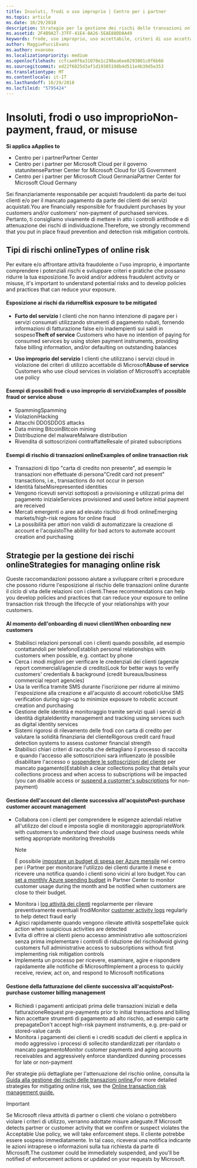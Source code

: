 ```yaml
---
title: Insoluti, frodi o uso improprio | Centro per i partner
ms.topic: article
ms.date: 10/29/2018
description: Strategie per la gestione dei rischi delle transazioni online, compreso il mancato pagamento da parte del cliente per beni e servizi e l'attività fraudolenta o l'uso improprio.
ms.assetid: 2F4B9A27-37FF-41E4-8A26-5EAE88DD8A49
keywords: frode, uso improprio, uso accettabile, criteri di uso accettabile, mancato pagamento, il cliente non pagherà la fattura, rischio online, furto di servizio, abuso di servizio, sospensione di una sottoscrizione,
author: MaggiePucciEvans
ms.author: evansma
ms.localizationpriority: medium
ms.openlocfilehash: ccfcae0f6a31078e1c298ea6ee0293801c0f6b66
ms.sourcegitcommit: ed22f6825d3af1d19385198b4d511e4b39d5e353
ms.translationtype: MT
ms.contentlocale: it-IT
ms.lasthandoff: 10/29/2018
ms.locfileid: "5795424"
---
```

# <a name="non-payment-fraud-or-misuse"></a><span data-ttu-id="16496-104">Insoluti, frodi o uso improprio</span><span class="sxs-lookup"><span data-stu-id="16496-104">Non-payment, fraud, or misuse</span></span>

**<span data-ttu-id="16496-105">Si applica a</span><span class="sxs-lookup"><span data-stu-id="16496-105">Applies to</span></span>**

-  <span data-ttu-id="16496-106">Centro per i partner</span><span class="sxs-lookup"><span data-stu-id="16496-106">Partner Center</span></span>
-  <span data-ttu-id="16496-107">Centro per i partner per Microsoft Cloud per il governo statunitense</span><span class="sxs-lookup"><span data-stu-id="16496-107">Partner Center for Microsoft Cloud for US Government</span></span>
-  <span data-ttu-id="16496-108">Centro per i partner per Microsoft Cloud Germania</span><span class="sxs-lookup"><span data-stu-id="16496-108">Partner Center for Microsoft Cloud Germany</span></span>

<span data-ttu-id="16496-109">Sei finanziariamente responsabile per acquisti fraudolenti da parte dei tuoi clienti e/o per il mancato pagamento da parte dei clienti dei servizi acquistati.</span><span class="sxs-lookup"><span data-stu-id="16496-109">You are financially responsible for fraudulent purchases by your customers and/or customers' non-payment of purchased services.</span></span> <span data-ttu-id="16496-110">Pertanto, ti consigliamo vivamente di mettere in atto i controlli antifrode e di attenuazione dei rischi di individuazione.</span><span class="sxs-lookup"><span data-stu-id="16496-110">Therefore, we strongly recommend that you put in place fraud prevention and detection risk mitigation controls.</span></span>

## <a name="types-of-online-risk"></a><span data-ttu-id="16496-111">Tipi di rischi online</span><span class="sxs-lookup"><span data-stu-id="16496-111">Types of online risk</span></span>

<span data-ttu-id="16496-112">Per evitare e/o affrontare attività fraudolente o l'uso improprio, è importante comprendere i potenziali rischi e sviluppare criteri e pratiche che possano ridurre la tua esposizione.</span><span class="sxs-lookup"><span data-stu-id="16496-112">To avoid and/or address fraudulent activity or misuse, it's important to understand potential risks and to develop policies and practices that can reduce your exposure.</span></span>

#### <a name="risk-exposure-to-be-mitigated"></a><span data-ttu-id="16496-113">Esposizione ai rischi da ridurre</span><span class="sxs-lookup"><span data-stu-id="16496-113">Risk exposure to be mitigated</span></span>

- <span data-ttu-id="16496-114">**Furto del servizio** I clienti che non hanno intenzione di pagare per i servizi consumati utilizzando strumenti di pagamento rubati, fornendo informazioni di fatturazione false e/o inadempienti sui saldi in sospeso</span><span class="sxs-lookup"><span data-stu-id="16496-114">**Theft of service** Customers who have no intention of paying for consumed services by using stolen payment instruments, providing false billing information, and/or defaulting on outstanding balances</span></span>

- <span data-ttu-id="16496-115">**Uso improprio del servizio** I clienti che utilizzano i servizi cloud in violazione dei criteri di utilizzo accettabile di Microsoft</span><span class="sxs-lookup"><span data-stu-id="16496-115">**Abuse of service** Customers who use cloud services in violation of Microsoft’s acceptable use policy</span></span>

#### <a name="examples-of-possible-fraud-or-service-abuse"></a><span data-ttu-id="16496-116">Esempi di possibili frodi o uso improprio di servizio</span><span class="sxs-lookup"><span data-stu-id="16496-116">Examples of possible fraud or service abuse</span></span>
- <span data-ttu-id="16496-117">Spamming</span><span class="sxs-lookup"><span data-stu-id="16496-117">Spamming</span></span>
- <span data-ttu-id="16496-118">Violazioni</span><span class="sxs-lookup"><span data-stu-id="16496-118">Hacking</span></span>
- <span data-ttu-id="16496-119">Attacchi DDOS</span><span class="sxs-lookup"><span data-stu-id="16496-119">DDOS attacks</span></span>
- <span data-ttu-id="16496-120">Data mining Bitcoin</span><span class="sxs-lookup"><span data-stu-id="16496-120">Bitcoin mining</span></span>
- <span data-ttu-id="16496-121">Distribuzione del malware</span><span class="sxs-lookup"><span data-stu-id="16496-121">Malware distribution</span></span>
- <span data-ttu-id="16496-122">Rivendita di sottoscrizioni contraffatte</span><span class="sxs-lookup"><span data-stu-id="16496-122">Resale of pirated subscriptions</span></span> 

#### <a name="examples-of-online-transaction-risk"></a><span data-ttu-id="16496-123">Esempi di rischio di transazioni online</span><span class="sxs-lookup"><span data-stu-id="16496-123">Examples of online transaction risk</span></span>
- <span data-ttu-id="16496-124">Transazioni di tipo "carta di credito non presente", ad esempio le transazioni non effettuate di persona</span><span class="sxs-lookup"><span data-stu-id="16496-124">"Credit card not present" transactions, i.e., transactions do not occur in person</span></span>
- <span data-ttu-id="16496-125">Identità false</span><span class="sxs-lookup"><span data-stu-id="16496-125">Misrepresented identities</span></span>
- <span data-ttu-id="16496-126">Vengono ricevuti servizi sottoposti a provisioning e utilizzati prima del pagamento iniziale</span><span class="sxs-lookup"><span data-stu-id="16496-126">Services provisioned and used before initial payment are received</span></span>
- <span data-ttu-id="16496-127">Mercati emergenti o aree ad elevato rischio di frodi online</span><span class="sxs-lookup"><span data-stu-id="16496-127">Emerging markets/high-risk regions for online fraud</span></span>
- <span data-ttu-id="16496-128">La possibilità per attori non validi di automatizzare la creazione di account e l'acquisto</span><span class="sxs-lookup"><span data-stu-id="16496-128">The ability for bad actors to automate account creation and purchasing</span></span>

## <a name="strategies-for-managing-online-risk"></a><span data-ttu-id="16496-129">Strategie per la gestione dei rischi online</span><span class="sxs-lookup"><span data-stu-id="16496-129">Strategies for managing online risk</span></span>

<span data-ttu-id="16496-130">Queste raccomandazioni possono aiutare a sviluppare criteri e procedure che possono ridurre l'esposizione al rischio delle transazioni online durante il ciclo di vita delle relazioni con i clienti.</span><span class="sxs-lookup"><span data-stu-id="16496-130">These recommendations can help you develop policies and practices that can reduce your exposure to online transaction risk through the lifecycle of your relationships with your customers.</span></span>  

#### <a name="when-onboarding-new-customers"></a><span data-ttu-id="16496-131">Al momento dell'onboarding di nuovi clienti</span><span class="sxs-lookup"><span data-stu-id="16496-131">When onboarding new customers</span></span>
- <span data-ttu-id="16496-132">Stabilisci relazioni personali con i clienti quando possibile, ad esempio contattandoli per telefono</span><span class="sxs-lookup"><span data-stu-id="16496-132">Establish personal relationships with customers when possible, e.g. contact by phone</span></span>
- <span data-ttu-id="16496-133">Cerca i modi migliori per verificare le credenziali dei clienti (agenzie report commerciali/agenzie di credito)</span><span class="sxs-lookup"><span data-stu-id="16496-133">Look for better ways to verify customers' credentials & background (credit bureaus/business commercial report agencies)</span></span> 
- <span data-ttu-id="16496-134">Usa la verifica tramite SMS durante l'iscrizione per ridurre al minimo l'esposizione alla creazione e all'acquisto di account robotici</span><span class="sxs-lookup"><span data-stu-id="16496-134">Use SMS verification during sign-up to minimize exposure to robotic account creation and purchasing</span></span>
- <span data-ttu-id="16496-135">Gestione delle identità e monitoraggio tramite servizi quali i servizi di identità digitale</span><span class="sxs-lookup"><span data-stu-id="16496-135">Identity management and tracking using services such as digital identity services</span></span>
- <span data-ttu-id="16496-136">Sistemi rigorosi di rilevamento delle frodi con carta di credito per valutare la solidità finanziaria del cliente</span><span class="sxs-lookup"><span data-stu-id="16496-136">Rigorous credit card fraud detection systems to assess customer financial strength</span></span>
- <span data-ttu-id="16496-137">Stabilisci chiari criteri di raccolta che dettagliano il processo di raccolta e quando l'accesso alle sottoscrizioni sarà influenzato (è possibile disabilitare l'accesso o [sospendere le sottoscrizioni del cliente](suspend-a-subscription.md) per mancato pagamento)</span><span class="sxs-lookup"><span data-stu-id="16496-137">Establish a clear collections policy that details your collections process and when access to subscriptions will be impacted (you can disable access or [suspend a customer's subscriptions](suspend-a-subscription.md) for non-payment)</span></span>

#### <a name="post-purchase-customer-account-management"></a><span data-ttu-id="16496-138">Gestione dell'account del cliente successiva all'acquisto</span><span class="sxs-lookup"><span data-stu-id="16496-138">Post-purchase customer account management</span></span>
- <span data-ttu-id="16496-139">Collabora con i clienti per comprendere le esigenze aziendali relative all'utilizzo del cloud e imposta soglie di monitoraggio appropriate</span><span class="sxs-lookup"><span data-stu-id="16496-139">Work with customers to understand their cloud usage business needs while setting appropriate monitoring thresholds</span></span>
    > [!NOTE]  
    >  <span data-ttu-id="16496-140">È possibile [impostare un budget di spesa per Azure mensile](set-an-azure-spending-budget-for-your-customers.md) nel centro per i Partner per monitorare l'utilizzo dei clienti durante il mese e ricevere una notifica quando i clienti sono vicini al loro budget.</span><span class="sxs-lookup"><span data-stu-id="16496-140">You can [set a monthly Azure spending budget](set-an-azure-spending-budget-for-your-customers.md) in Partner Center to monitor customer usage during the month and be notified when customers are close to their budget.</span></span>
- <span data-ttu-id="16496-141">Monitora i [log attività dei clienti](activity-logs.md) regolarmente per rilevare preventivamente eventuali frodi</span><span class="sxs-lookup"><span data-stu-id="16496-141">Monitor [customer activity logs](activity-logs.md) regularly to help detect fraud early</span></span>
- <span data-ttu-id="16496-142">Agisci rapidamente quando vengono rilevate attività sospette</span><span class="sxs-lookup"><span data-stu-id="16496-142">Take quick action when suspicious activities are detected</span></span>
- <span data-ttu-id="16496-143">Evita di offrire ai clienti pieno accesso amministrativo alle sottoscrizioni senza prima implementare i controlli di riduzione del rischio</span><span class="sxs-lookup"><span data-stu-id="16496-143">Avoid giving customers full administrative access to subscriptions without first implementing risk mitigation controls</span></span>
- <span data-ttu-id="16496-144">Implementa un processo per ricevere, esaminare, agire e rispondere rapidamente alle notifiche di Microsoft</span><span class="sxs-lookup"><span data-stu-id="16496-144">Implement a process to quickly receive, review, act on, and respond to Microsoft notifications</span></span>

#### <a name="post-purchase-customer-billing-management"></a><span data-ttu-id="16496-145">Gestione della fatturazione del cliente successiva all'acquisto</span><span class="sxs-lookup"><span data-stu-id="16496-145">Post-purchase customer billing management</span></span>
- <span data-ttu-id="16496-146">Richiedi i pagamenti anticipati prima delle transazioni iniziali e della fatturazione</span><span class="sxs-lookup"><span data-stu-id="16496-146">Request pre-payments prior to initial transactions and billing</span></span> 
- <span data-ttu-id="16496-147">Non accettare strumenti di pagamento ad alto rischio, ad esempio carte prepagate</span><span class="sxs-lookup"><span data-stu-id="16496-147">Don't accept high-risk payment instruments, e.g. pre-paid or stored-value cards</span></span>
- <span data-ttu-id="16496-148">Monitora i pagamenti dei clienti e i crediti scaduti dei clienti e applica in modo aggressivo i processi di sollecito standardizzati per ritardato o mancato pagamento</span><span class="sxs-lookup"><span data-stu-id="16496-148">Monitor customer payments and aging accounts receivables and aggressively enforce standardized dunning processes for late or non-payment</span></span>

<span data-ttu-id="16496-149">Per strategie più dettagliate per l'attenuazione del rischio online, consulta la [Guida alla gestione dei rischi delle transazioni online.](https://assets.windowsphone.com/7d885238-e13b-4f10-a682-3d5adacd2859/CSP-PartnerRiskGuide-APSFinal_InvariantCulture_Default.zip)</span><span class="sxs-lookup"><span data-stu-id="16496-149">For more detailed strategies for mitigating online risk, see the [Online transaction risk management guide.](https://assets.windowsphone.com/7d885238-e13b-4f10-a682-3d5adacd2859/CSP-PartnerRiskGuide-APSFinal_InvariantCulture_Default.zip)</span></span>

> [!IMPORTANT]  
> <span data-ttu-id="16496-150">Se Microsoft rileva attività di partner o clienti che violano o potrebbero violare i criteri di utilizzo, verranno adottate misure adeguate.</span><span class="sxs-lookup"><span data-stu-id="16496-150">If Microsoft detects partner or customer activity that we confirm or suspect violates the Acceptable Use policy, we will take enforcement steps.</span></span> <span data-ttu-id="16496-151">Il cliente potrebbe essere sospeso immediatamente. In tal caso, riceverai una notifica indicante le azioni intraprese o informazioni sulla tua richiesta da parte di Microsoft.</span><span class="sxs-lookup"><span data-stu-id="16496-151">The customer could be immediately suspended, and you'll be notified of enforcement actions or updated on your requests by Microsoft.</span></span>

 

 



